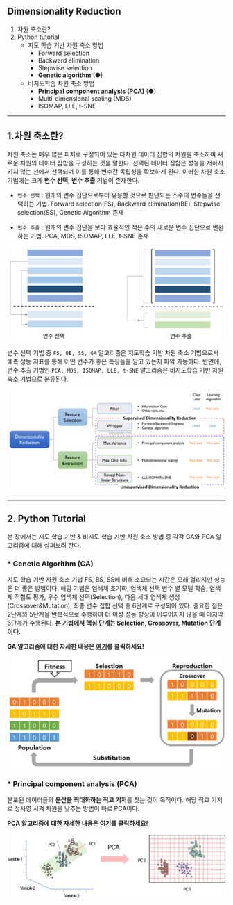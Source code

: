 ## Dimensionality Reduction 



1. 차원 축소란?
2. Python tutorial 
    * 지도 학습 기반 차원 축소 방법 
        - Forward selection
        - Backward elimination 
        - Stepwise selection
        - **Genetic algorithm** (●)
    * 비지도학습 차원 축소 방법 
        - **Principal component analysis (PCA)** (●)
        - Multi-dimensional scaling (MDS)
        - ISOMAP, LLE, t-SNE 

---

## 1.차원 축소란? 

차원 축소는 매우 많은 피처로 구성되어 있는 다차원 데이터 집합의 차원을 축소하여 새로운 차원의 데이터 집합을 구성하는 것을 말한다. 선택된 데이터 집합은 성능을 저하시키지 않는 선에서 선택되며 이를 통해 변수간 독립성을 확보하게 된다. 이러한 차원 축소 기법에는 크게 **변수 선택**, **변수 추출** 기법이 존재한다.

* `변수 선택` : 원래의 변수 집단으로부터 유용할 것으로 판단되는 소수의 변수들을 선택하는 기법. Forward selection(FS), Backward elimination(BE), Stepwise selection(SS), Genetic Algorithm 존재 

* `변수 추출` : 원래의 변수 집단을 보다 효율적인 적은 수의 새로운 변수 집단으로 변환하는 기법. PCA, MDS, ISOMAP, LLE, t-SNE 존재

<img src="./image/dimensionality_reduction.png" width='100%' height='30%'>

변수 선택 기법 중 `FS, BE, SS, GA` 알고리즘은 지도학습 기반 차원 축소 기법으로서 예측 성능 지표를 통해 어떤 변수가 좋은 특징들을 담고 있는지 파악 가능하다. 반면에, 변수 추출 기법인 `PCA, MDS, ISOMAP, LLE, t-SNE` 알고리즘은 비지도학습 기반 차원 축소 기법으로 분류된다.

<img src="./image/DR2.png" width='100%' height='30%'>

---
## 2. Python Tutorial 

본 장에서는 지도 학습 기반 & 비지도 학습 기반 차원 축소 방법 중 각각 GA와 PCA 알고리즘에 대해 살펴보려 한다. 

### * Genetic Algorithm (GA)  
지도 학습 기반 차원 축소 기법 FS, BS, SS에 비해 소요되는 시간은 오래 걸리지만 성능은 더 좋은 방법이다. 해당 기법은 염색체 초기화, 염색체 선택 변수 별 모델 학습, 염색체 적합도 평가, 우수 염색체 선택(Selection), 다음 세대 염색체 생성(Crossover&Mutation), 최종 변수 집합 선택 총 6단계로 구성되어 있다. 중요한 점은 2단계와 5단계을 반복적으로 수행하여 더 이상 성능 향상이 이루어지지 않을 때 마지막 6단계가 수행된다. **본 기법에서 핵심 단계는 Selection, Crossover, Mutation 단계이다.** 

**GA 알고리즘에 대한 자세한 내용은 [여기]()를 클릭하세요!**

<img src="./image/GA2.png" width='100%' height='30%'>

### * Principal component analysis (PCA)
분포된 데이터들의 **분산을 최대화하는 직교 기저**를 찾는 것이 목적이다. 해당 직교 기저로 정사영 시켜 차원을 낮추는 방법이 바로 PCA이다. 

**PCA 알고리즘에 대한 자세한 내용은 [여기]()를 클릭하세요!**

![Feature_extraction&selection2](./image/PCA.png)